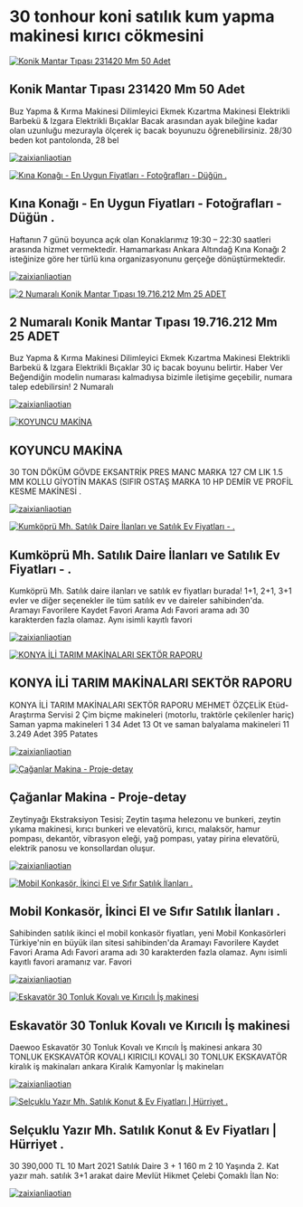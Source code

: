 # 30 tonhour koni satılık kum yapma makinesi kırıcı cökmesini
<a href="https://mnn.zoosnet.net/LR/Chatpre.aspx?id=MNN94995150&p=https://topgrinding.com/" target="_blank">![Konik Mantar Tıpası 231420 Mm 50 Adet](https://github.com/technlg/images/blob/main/34.jpg)</a>
## Konik Mantar Tıpası 231420 Mm 50 Adet
Buz Yapma & Kırma Makinesi Dilimleyici Ekmek Kızartma Makinesi Elektrikli Barbekü & Izgara Elektrikli Bıçaklar  Bacak arasından ayak bileğine kadar olan uzunluğu mezurayla ölçerek iç bacak boyunuzu öğrenebilirsiniz. 28/30 beden kot pantolonda, 28 bel 
<a href="https://mnn.zoosnet.net/LR/Chatpre.aspx?id=MNN94995150&p=https://topgrinding.com/" target="_blank"><img src="https://github.com/technlg/images/raw/main/chat11.jpg" alt="zaixianliaotian"/></a><a href="//whatsapp.shibangsoft.com/WhatsApp.php" ><img src="https://github.com/technlg/images/raw/main/chat11.png" alt=""></a>
<a href="https://mnn.zoosnet.net/LR/Chatpre.aspx?id=MNN94995150&p=https://topgrinding.com/" target="_blank">![Kına Konağı - En Uygun Fiyatları - Fotoğrafları - Düğün .](https://github.com/technlg/images/blob/main/18.jpg)</a>
## Kına Konağı - En Uygun Fiyatları - Fotoğrafları - Düğün .
Haftanın 7 günü boyunca açık olan Konaklarımız 19:30 – 22:30 saatleri arasında hizmet vermektedir. Hamamarkası Ankara Altındağ Kına Konağı 2 isteğinize göre her türlü kına organizasyonunu gerçeğe dönüştürmektedir.
<a href="https://mnn.zoosnet.net/LR/Chatpre.aspx?id=MNN94995150&p=https://topgrinding.com/" target="_blank"><img src="https://github.com/technlg/images/raw/main/chat11.jpg" alt="zaixianliaotian"/></a><a href="//whatsapp.shibangsoft.com/WhatsApp.php" ><img src="https://github.com/technlg/images/raw/main/chat11.png" alt=""></a>
<a href="https://mnn.zoosnet.net/LR/Chatpre.aspx?id=MNN94995150&p=https://topgrinding.com/" target="_blank">![2 Numaralı Konik Mantar Tıpası 19.716.212 Mm 25 ADET](https://github.com/technlg/images/blob/main/51.jpg)</a>
## 2 Numaralı Konik Mantar Tıpası 19.716.212 Mm 25 ADET
Buz Yapma & Kırma Makinesi Dilimleyici Ekmek Kızartma Makinesi Elektrikli Barbekü & Izgara Elektrikli Bıçaklar  30 iç bacak boyunu belirtir. Haber Ver Beğendiğin modelin numarası kalmadıysa bizimle iletişime geçebilir, numara talep edebilirsin! 2 Numaralı 
<a href="https://mnn.zoosnet.net/LR/Chatpre.aspx?id=MNN94995150&p=https://topgrinding.com/" target="_blank"><img src="https://github.com/technlg/images/raw/main/chat11.jpg" alt="zaixianliaotian"/></a><a href="//whatsapp.shibangsoft.com/WhatsApp.php" ><img src="https://github.com/technlg/images/raw/main/chat11.png" alt=""></a>
<a href="https://mnn.zoosnet.net/LR/Chatpre.aspx?id=MNN94995150&p=https://topgrinding.com/" target="_blank">![KOYUNCU MAKİNA](https://github.com/technlg/images/blob/main/6.jpg)</a>
## KOYUNCU MAKİNA
30 TON DÖKÜM GÖVDE EKSANTRİK PRES MANC MARKA 127 CM LIK 1.5 MM KOLLU GİYOTİN MAKAS (SIFIR  OSTAŞ MARKA 10 HP DEMİR VE PROFİL KESME MAKİNESİ .
<a href="https://mnn.zoosnet.net/LR/Chatpre.aspx?id=MNN94995150&p=https://topgrinding.com/" target="_blank"><img src="https://github.com/technlg/images/raw/main/chat11.jpg" alt="zaixianliaotian"/></a><a href="//whatsapp.shibangsoft.com/WhatsApp.php" ><img src="https://github.com/technlg/images/raw/main/chat11.png" alt=""></a>
<a href="https://mnn.zoosnet.net/LR/Chatpre.aspx?id=MNN94995150&p=https://topgrinding.com/" target="_blank">![Kumköprü Mh. Satılık Daire İlanları ve Satılık Ev Fiyatları - .](https://github.com/technlg/images/blob/main/28.jpg)</a>
## Kumköprü Mh. Satılık Daire İlanları ve Satılık Ev Fiyatları - .
Kumköprü Mh. Satılık daire ilanları ve satılık ev fiyatları burada! 1+1, 2+1, 3+1 evler ve diğer seçenekler ile tüm satılık ev ve daireler sahibinden'da. Aramayı Favorilere Kaydet Favori Arama Adı Favori arama adı 30 karakterden fazla olamaz. Aynı isimli kayıtlı favori
<a href="https://mnn.zoosnet.net/LR/Chatpre.aspx?id=MNN94995150&p=https://topgrinding.com/" target="_blank"><img src="https://github.com/technlg/images/raw/main/chat11.jpg" alt="zaixianliaotian"/></a><a href="//whatsapp.shibangsoft.com/WhatsApp.php" ><img src="https://github.com/technlg/images/raw/main/chat11.png" alt=""></a>
<a href="https://mnn.zoosnet.net/LR/Chatpre.aspx?id=MNN94995150&p=https://topgrinding.com/" target="_blank">![KONYA İLİ TARIM MAKİNALARI SEKTÖR RAPORU](https://github.com/technlg/images/blob/main/19.jpg)</a>
## KONYA İLİ TARIM MAKİNALARI SEKTÖR RAPORU
KONYA İLİ TARIM MAKİNALARI SEKTÖR RAPORU MEHMET ÖZÇELİK Etüd-Araştırma Servisi 2 Çim biçme makineleri (motorlu, traktörle çekilenler hariç) Saman yapma makineleri 1 34 Adet 13 Ot ve saman balyalama makineleri 11 3.249 Adet 395 Patates
<a href="https://mnn.zoosnet.net/LR/Chatpre.aspx?id=MNN94995150&p=https://topgrinding.com/" target="_blank"><img src="https://github.com/technlg/images/raw/main/chat11.jpg" alt="zaixianliaotian"/></a><a href="//whatsapp.shibangsoft.com/WhatsApp.php" ><img src="https://github.com/technlg/images/raw/main/chat11.png" alt=""></a>
<a href="https://mnn.zoosnet.net/LR/Chatpre.aspx?id=MNN94995150&p=https://topgrinding.com/" target="_blank">![Çağanlar Makina - Proje-detay](https://github.com/technlg/images/blob/main/60.jpg)</a>
## Çağanlar Makina - Proje-detay
Zeytinyağı Ekstraksiyon Tesisi; Zeytin taşıma helezonu ve bunkeri, zeytin yıkama makinesi, kırıcı bunkeri ve elevatörü, kırıcı, malaksör, hamur pompası, dekantör, vibrasyon eleği, yağ pompası, yatay pirina elevatörü, elektrik panosu ve konsollardan oluşur.
<a href="https://mnn.zoosnet.net/LR/Chatpre.aspx?id=MNN94995150&p=https://topgrinding.com/" target="_blank"><img src="https://github.com/technlg/images/raw/main/chat11.jpg" alt="zaixianliaotian"/></a><a href="//whatsapp.shibangsoft.com/WhatsApp.php" ><img src="https://github.com/technlg/images/raw/main/chat11.png" alt=""></a>
<a href="https://mnn.zoosnet.net/LR/Chatpre.aspx?id=MNN94995150&p=https://topgrinding.com/" target="_blank">![Mobil Konkasör, İkinci El ve Sıfır Satılık İlanları .](https://github.com/technlg/images/blob/main/12.jpg)</a>
## Mobil Konkasör, İkinci El ve Sıfır Satılık İlanları .
Sahibinden satılık ikinci el mobil konkasör fiyatları, yeni Mobil Konkasörleri Türkiye'nin en büyük ilan sitesi sahibinden'da Aramayı Favorilere Kaydet Favori Arama Adı Favori arama adı 30 karakterden fazla olamaz. Aynı isimli kayıtlı favori aramanız var. Favori
<a href="https://mnn.zoosnet.net/LR/Chatpre.aspx?id=MNN94995150&p=https://topgrinding.com/" target="_blank"><img src="https://github.com/technlg/images/raw/main/chat11.jpg" alt="zaixianliaotian"/></a><a href="//whatsapp.shibangsoft.com/WhatsApp.php" ><img src="https://github.com/technlg/images/raw/main/chat11.png" alt=""></a>
<a href="https://mnn.zoosnet.net/LR/Chatpre.aspx?id=MNN94995150&p=https://topgrinding.com/" target="_blank">![Eskavatör 30 Tonluk Kovalı ve Kırıcılı İş makinesi](https://github.com/technlg/images/blob/main/1.jpg)</a>
## Eskavatör 30 Tonluk Kovalı ve Kırıcılı İş makinesi
Daewoo Eskavatör 30 Tonluk Kovalı ve Kırıcılı İş makinesi ankara 30 TONLUK EKSKAVATÖR KOVALI KIRICILI KOVALI 30 TONLUK EKSKAVATÖR kiralık iş makinaları ankara Kiralık Kamyonlar İş makineları
<a href="https://mnn.zoosnet.net/LR/Chatpre.aspx?id=MNN94995150&p=https://topgrinding.com/" target="_blank"><img src="https://github.com/technlg/images/raw/main/chat11.jpg" alt="zaixianliaotian"/></a><a href="//whatsapp.shibangsoft.com/WhatsApp.php" ><img src="https://github.com/technlg/images/raw/main/chat11.png" alt=""></a>
<a href="https://mnn.zoosnet.net/LR/Chatpre.aspx?id=MNN94995150&p=https://topgrinding.com/" target="_blank">![Selçuklu Yazır Mh. Satılık Konut & Ev Fiyatları | Hürriyet .](https://github.com/technlg/images/blob/main/22.jpg)</a>
## Selçuklu Yazır Mh. Satılık Konut & Ev Fiyatları | Hürriyet .
30 390,000 TL 10 Mart 2021 Satılık Daire 3 + 1 160 m 2 10 Yaşında 2. Kat yazır mah. satılık 3+1 arakat daire Mevlüt Hikmet Çelebi Çomaklı İlan No: 
<a href="https://mnn.zoosnet.net/LR/Chatpre.aspx?id=MNN94995150&p=https://topgrinding.com/" target="_blank"><img src="https://github.com/technlg/images/raw/main/chat11.jpg" alt="zaixianliaotian"/></a><a href="//whatsapp.shibangsoft.com/WhatsApp.php" ><img src="https://github.com/technlg/images/raw/main/chat11.png" alt=""></a>
